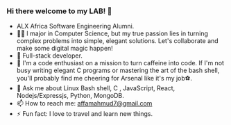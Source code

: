 ### Hi there welcome to my LAB! 👋

- ALX Africa Software Engineering Alumni.
- 🔮✨ I major in Computer Science, but my true passion lies in turning complex problems into simple, elegant solutions. Let's collaborate and make some digital magic happen!
- 🔭 Full-stack developer.
- 🙌 I'm a code enthusiast on a mission to turn caffeine into code. If I'm not busy writing elegant C programs or mastering the art of the bash shell, you'll probably find me cheering for Arsenal like it's my job⚽️.
- 💬 Ask me about Linux Bash shell, C , JavaScript, React, Nodejs/Expressjs, Python, MongoDB.
- 📫 How to reach me: affamahmud7@gmail.com
- ⚡ Fun fact: I love to travel and learn new things.
